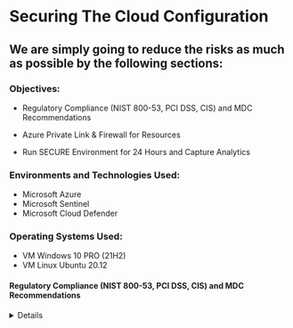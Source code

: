 # Securing The Cloud Configuration

## We are simply going to reduce the risks as much as possible by the following sections: 

<div>

### Objectives: 

- Regulatory Compliance (NIST 800-53, PCI DSS, CIS) and MDC Recommendations

- Azure Private Link & Firewall for Resources

- Run SECURE Environment for 24 Hours and Capture Analytics

### Environments and Technologies Used:

- Microsoft Azure
- Microsoft Sentinel
- Microsoft Cloud Defender

### Operating Systems Used:

- VM Windows 10 PRO (21H2)
- VM Linux Ubuntu 20.12

#### Regulatory Compliance (NIST 800-53, PCI DSS, CIS) and MDC Recommendations 
<details close>

<div>

</summary>

Reminder: Check your Subscription’s Cost Analysis

### Actions and Observations<b>

- Overview Currently 

![vivaldi_ILnTZamtya](https://user-images.githubusercontent.com/109401839/235340696-8d247dcd-e45f-4e6c-ba90-a6f1d4257766.png)




